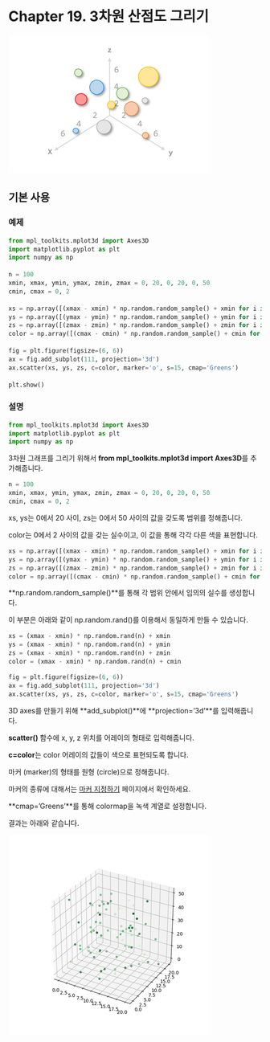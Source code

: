 # Chapter 19. 3차원 산점도 그리기

![19-1](image/19/19-1.png)

## 기본 사용

### 예제

```python
from mpl_toolkits.mplot3d import Axes3D
import matplotlib.pyplot as plt
import numpy as np

n = 100
xmin, xmax, ymin, ymax, zmin, zmax = 0, 20, 0, 20, 0, 50
cmin, cmax = 0, 2

xs = np.array([(xmax - xmin) * np.random.random_sample() + xmin for i in range(n)])
ys = np.array([(ymax - ymin) * np.random.random_sample() + ymin for i in range(n)])
zs = np.array([(zmax - zmin) * np.random.random_sample() + zmin for i in range(n)])
color = np.array([(cmax - cmin) * np.random.random_sample() + cmin for i in range(n)])

fig = plt.figure(figsize=(6, 6))
ax = fig.add_subplot(111, projection='3d')
ax.scatter(xs, ys, zs, c=color, marker='o', s=15, cmap='Greens')

plt.show()
```



### 설명

```python
from mpl_toolkits.mplot3d import Axes3D
import matplotlib.pyplot as plt
import numpy as np
```

3차원 그래프를 그리기 위해서 **from mpl_toolkits.mplot3d import Axes3D**를 추가해줍니다.



```python
n = 100
xmin, xmax, ymin, ymax, zmin, zmax = 0, 20, 0, 20, 0, 50
cmin, cmax = 0, 2
```

xs, ys는 0에서 20 사이, zs는 0에서 50 사이의 값을 갖도록 범위를 정해줍니다.

color는 0에서 2 사이의 값을 갖는 실수이고, 이 값을 통해 각각 다른 색을 표현합니다.



```python
xs = np.array([(xmax - xmin) * np.random.random_sample() + xmin for i in range(n)])
ys = np.array([(ymax - ymin) * np.random.random_sample() + ymin for i in range(n)])
zs = np.array([(zmax - zmin) * np.random.random_sample() + zmin for i in range(n)])
color = np.array([(cmax - cmin) * np.random.random_sample() + cmin for i in range(n)])
```

**np.random.random_sample()**를 통해 각 범위 안에서 임의의 실수를 생성합니다.

이 부분은 아래와 같이 np.random.rand()를 이용해서 동일하게 만들 수 있습니다.

```python
xs = (xmax - xmin) * np.random.rand(n) + xmin
ys = (xmax - xmin) * np.random.rand(n) + ymin
zs = (xmax - xmin) * np.random.rand(n) + zmin
color = (xmax - xmin) * np.random.rand(n) + cmin
```



```python
fig = plt.figure(figsize=(6, 6))
ax = fig.add_subplot(111, projection='3d')
ax.scatter(xs, ys, zs, c=color, marker='o', s=15, cmap='Greens')
```

3D axes를 만들기 위해 **add_subplot()**에 **projection=’3d’**를 입력해줍니다.

**scatter()** 함수에 x, y, z 위치를 어레이의 형태로 입력해줍니다.

**c=color**는 color 어레이의 값들이 색으로 표현되도록 합니다.

마커 (marker)의 형태를 원형 (circle)으로 정해줍니다.

마커의 종류에 대해서는 [마커 지정하기](https://wikidocs.net/92083) 페이지에서 확인하세요.

**cmap=’Greens’**를 통해 colormap을 녹색 계열로 설정합니다.

결과는 아래와 같습니다.

![19-2](image/19/19-2.png)